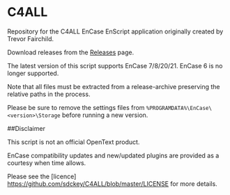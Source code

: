 # C4ALL
Repository for the C4ALL EnCase EnScript application originally created by Trevor Fairchild.

Download releases from the [Releases](https://github.com/sdckey/C4ALL/releases) page.

The latest version of this script supports EnCase 7/8/20/21. EnCase 6 is no longer supported.

Note that all files must be extracted from a release-archive preserving the relative paths in the process.

Please be sure to remove the settings files from `%PROGRAMDATA%\EnCase\<version>\Storage` before running a new version.

##Disclaimer

This script is not an official OpenText product.

EnCase compatibility updates and new/updated plugins are provided as a courtesy when time allows.

Please see the [licence] https://github.com/sdckey/C4ALL/blob/master/LICENSE for more details. 